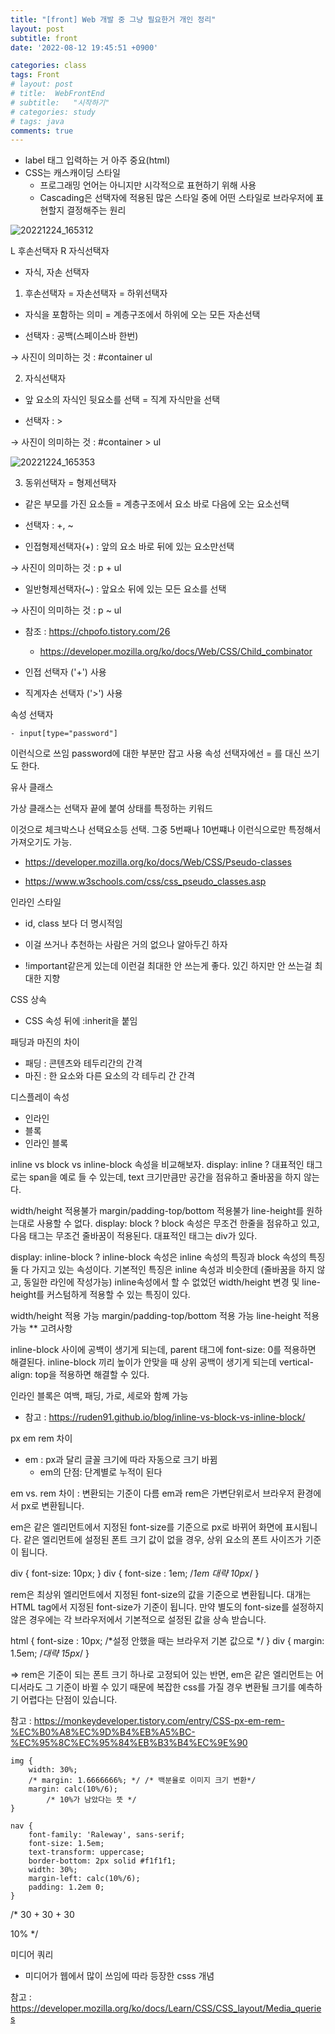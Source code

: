 ```yaml
---
title: "[front] Web 개발 중 그냥 필요한거 개인 정리"
layout: post
subtitle: front
date: '2022-08-12 19:45:51 +0900'

categories: class
tags: Front
# layout: post
# title:  WebFrontEnd
# subtitle:   "시작하기"
# categories: study
# tags: java
comments: true
---
```



- label 태그 입력하는 거 아주 중요(html)
- CSS는 캐스캐이딩 스타일
    - 프로그래밍 언어는 아니지만 시각적으로 표현하기 위해 사용
    - Cascading은 선택자에 적용된 많은 스타일 중에 어떤 스타일로 브라우저에 표현할지 결정해주는 원리


![20221224_165312](https://user-images.githubusercontent.com/37941513/209426648-ba625242-2270-4709-9f12-59fdc49a2b44.png)


L 후손선택자 R 자식선택자


- 자식, 자손 선택자

1. 후손선택자 = 자손선택자 = 하위선택자

  - 자식을 포함하는 의미 = 계층구조에서 하위에 오는 모든 자손선택

  - 선택자 : 공백(스페이스바 한번)

  → 사진이 의미하는 것 : #container ul

 

2. 자식선택자

  - 앞 요소의 자식인 뒷요소를 선택 = 직계 자식만을 선택

  - 선택자 : >

  → 사진이 의미하는 것 : #container > ul


![20221224_165353](https://user-images.githubusercontent.com/37941513/209426656-fa5ff7ea-f5ed-4450-8862-f11c5b069291.png)



  3. 동위선택자 = 형제선택자

  - 같은 부모를 가진 요소들 = 계층구조에서 요소 바로 다음에 오는 요소선택

  - 선택자 : +, ~

  - 인접형제선택자(+) : 앞의 요소 바로 뒤에 있는 요소만선택

  → 사진이 의미하는 것 : p + ul

  - 일반형제선택자(~) : 앞요소 뒤에 있는 모든 요소를 선택

  → 사진이 의미하는 것 : p ~ ul

  - 참조 : https://chpofo.tistory.com/26
    - https://developer.mozilla.org/ko/docs/Web/CSS/Child_combinator

- 인접 선택자 ('+') 사용
- 직계자손 선택자 ('>') 사용


속성 선택자

```
- input[type="password"] 
```

이런식으로 쓰임 password에 대한 부분만 잡고 사용
속성 선택자에선 = 를 대신 쓰기도 한다.


유사 클래스


가상 클래스는 선택자 끝에 붙여 상태를 특정하는 키워드

이것으로 체크박스나 선택요소등 선택. 그중 5번째나 10번쨰나 이런식으로만 특정해서 가져오기도 가능.




- https://developer.mozilla.org/ko/docs/Web/CSS/Pseudo-classes

- https://www.w3schools.com/css/css_pseudo_classes.asp

인라인 스타일
- id, class 보다 더 명시적임
- 이걸 쓰거나 추천하는 사람은 거의 없으나 알아두긴 하자

- !important같은게 있는데 이런걸 최대한 안 쓰는게 좋다. 있긴 하지만 안 쓰는걸 최대한 지향

CSS 상속

- CSS 속성 뒤에 :inherit을 붙임


패딩과 마진의 차이

- 패딩 : 콘텐츠와 테두리간의 간격
- 마진 : 한 요소와 다른 요소의 각 테두리 간 간격


디스플레이 속성

- 인라인
- 블록
- 인라인 블록


inline vs block vs inline-block 속성을 비교해보자.
display: inline ?
대표적인 태그로는 span을 예로 들 수 있는데, text 크기만큼만 공간을 점유하고 줄바꿈을 하지 않는다.

width/height 적용불가
margin/padding-top/bottom 적용불가
line-height를 원하는대로 사용할 수 없다.
display: block ?
block 속성은 무조건 한줄을 점유하고 있고, 다음 태그는 무조건 줄바꿈이 적용된다. 대표적인 태그는 div가 있다.

display: inline-block ?
inline-block 속성은 inline 속성의 특징과 block 속성의 특징 둘 다 가지고 있는 속성이다. 기본적인 특징은 inline 속성과 비슷한데 (줄바꿈을 하지 않고, 동일한 라인에 작성가능) inline속성에서 할 수 없었던 width/height 변경 및 line-height를 커스텀하게 적용할 수 있는 특징이 있다.

width/height 적용 가능
margin/padding-top/bottom 적용 가능
line-height 적용 가능
** 고려사항

inline-block 사이에 공백이 생기게 되는데, parent 태그에 font-size: 0를 적용하면 해결된다.
inline-block 끼리 높이가 안맞을 때 상위 공백이 생기게 되는데 vertical-align: top을 적용하면 해결할 수 있다.

인라인 블록은 여백, 패딩, 가로, 세로와 함꼐 가능

- 참고 : https://ruden91.github.io/blog/inline-vs-block-vs-inline-block/

px em rem 차이
- em : px과 달리 글꼴 크기에 따라 자동으로 크기 바뀜
  - em의 단점: 단계별로 누적이 된다



em vs. rem 차이 : 변환되는 기준이 다름
em과 rem은 가변단위로서 브라우저 환경에서 px로 변환됩니다.

em은 같은 엘리먼트에서 지정된 font-size를 기준으로 px로 바뀌어 화면에 표시됩니다. 같은 엘리먼트에 설정된 폰트 크기 값이 없을 경우, 상위 요소의 폰트 사이즈가 기준이 됩니다.

div {
  font-size: 10px;
}
div {
  font-size : 1em; /*1em 대략 10px*/
}
 

rem은 최상위 엘리먼트에서 지정된 font-size의 값을 기준으로 변환됩니다. 대개는 HTML tag에서 지정된 font-size가 기준이 됩니다. 만약 별도의 font-size를 설정하지 않은 경우에는 각 브라우저에서 기본적으로 설정된 값을 상속 받습니다.

html {
  font-size : 10px; /*설정 안했을 때는 브라우저 기본 값으로 */
}
div {
  margin: 1.5em; /*대략 15px*/
}
 

=> rem은 기준이 되는 폰트 크기 하나로 고정되어 있는 반면, em은 같은 엘리먼트는 어디서라도 그 기준이 바뀔 수 있기 때문에 복잡한 css를 가질 경우 변환될 크기를 예측하기 어렵다는 단점이 있습니다.

 


참고 : https://monkeydeveloper.tistory.com/entry/CSS-px-em-rem-%EC%B0%A8%EC%9D%B4%EB%A5%BC-%EC%95%8C%EC%95%84%EB%B3%B4%EC%9E%90

```
img {
    width: 30%;
    /* margin: 1.6666666%; */ /* 백분율로 이미지 크기 변환*/
    margin: calc(10%/6);
        /* 10%가 남았다는 뜻 */
}

nav {
    font-family: 'Raleway', sans-serif;
    font-size: 1.5em;
    text-transform: uppercase;
    border-bottom: 2px solid #f1f1f1;
    width: 30%;
    margin-left: calc(10%/6);   
    padding: 1.2em 0;
}

```

/* 30 + 30 + 30

10% */



미디어 쿼리

- 미디어가 웹에서 많이 쓰임에 따라 등장한 csss 개념

참고 : https://developer.mozilla.org/ko/docs/Learn/CSS/CSS_layout/Media_queries
